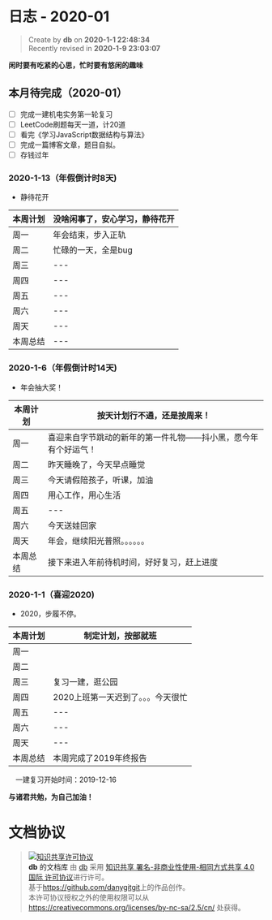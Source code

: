 日志 - 2020-01
===

> Create by **db** on **2020-1-1 22:48:34**  
> Recently revised in **2020-1-9 23:03:07**
> 
**闲时要有吃紧的心思，忙时要有悠闲的趣味**

## 本月待完成（2020-01）

* [ ] 完成一建机电实务第一轮复习
* [ ] LeetCode刷题每天一道，计20道
* [ ] 看完《学习JavaScript数据结构与算法》
* [ ] 完成一篇博客文章，题目自拟。
* [ ] 存钱过年

<!-- ### 2020-1-1（年假倒计时天)

- Slogan

| 本周计划 | --- |
| -------- | --- |
| 周一     | --- |
| 周二     | --- |
| 周三     | --- |
| 周四     | --- |
| 周五     | --- |
| 周六     | --- |
| 周天     | --- |
| 本周总结 | --- |  -->

### 2020-1-13（年假倒计时8天)

- 静待花开

| 本周计划 | 没啥闲事了，安心学习，静待花开|
| -------- | --- |
| 周一     | 年会结束，步入正轨 |
| 周二     | 忙碌的一天，全是bug |
| 周三     | --- |
| 周四     | --- |
| 周五     | --- |
| 周六     | --- |
| 周天     | --- |
| 本周总结 | --- | 

### 2020-1-6（年假倒计时14天)

- 年会抽大奖！

| 本周计划 | 按天计划行不通，还是按周来！                                   |
| -------- | -------------------------------------------------------------- |
| 周一     | 喜迎来自字节跳动的新年的第一件礼物——抖小黑，愿今年有个好运气！ |
| 周二     | 昨天睡晚了，今天早点睡觉                                       |
| 周三     | 今天请假陪孩子，听课，加油                                     |
| 周四     | 用心工作，用心生活                                             |
| 周五     | ---                                                            |
| 周六     | 今天送娃回家                                                   |
| 周天     | 年会，继续阳光普照。。。。。。                                 |
| 本周总结 | 接下来进入年前待机时间，好好复习，赶上进度                     |

### 2020-1-1（喜迎2020)

- 2020，步履不停。

| 本周计划 | 制定计划，按部就班                 |
| -------- | ---------------------------------- |
| 周一     |                                    |
| 周二     |                                    |
| 周三     | 复习一建，逛公园                   |
| 周四     | 2020上班第一天迟到了。。。今天很忙 |
| 周五     | ---                                |
| 周六     | ---                                |
| 周天     | ---                                |
| 本周总结 | 本周完成了2019年终报告             |

&emsp;一建复习开始时间：2019-12-16

**与诸君共勉，为自己加油！**

# 文档协议 
> <a rel="license" href="http://creativecommons.org/licenses/by-nc-sa/4.0/"><img alt="知识共享许可协议" style="border-width:0" src="https://i.creativecommons.org/l/by-nc-sa/4.0/88x31.png" /></a><br /><a xmlns:dct="http://purl.org/dc/terms/" property="dct:title">**db** 的文档库</a> 由 <a xmlns:cc="http://creativecommons.org/ns#" href="db" property="cc:attributionName" rel="cc:attributionURL">db</a> 采用 <a rel="license" href="http://creativecommons.org/licenses/by-nc-sa/4.0/">知识共享 署名-非商业性使用-相同方式共享 4.0 国际 许可协议</a>进行许可。<br />基于<a xmlns:dct="http://purl.org/dc/terms/" href="https://github.com/danygitgit" rel="dct:source">https://github.com/danygitgit</a>上的作品创作。<br />本许可协议授权之外的使用权限可以从 <a xmlns:cc="http://creativecommons.org/ns#" href="https://creativecommons.org/licenses/by-nc-sa/2.5/cn/" rel="cc:morePermissions">https://creativecommons.org/licenses/by-nc-sa/2.5/cn/</a> 处获得。
